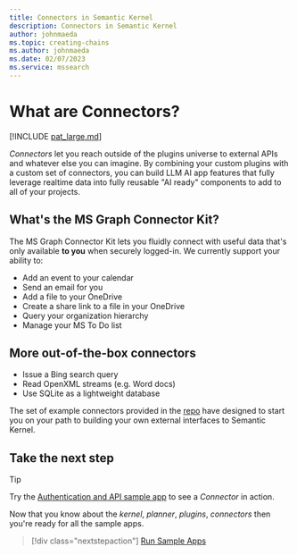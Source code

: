 ```yaml
---
title: Connectors in Semantic Kernel
description: Connectors in Semantic Kernel
author: johnmaeda
ms.topic: creating-chains
ms.author: johnmaeda
ms.date: 02/07/2023
ms.service: mssearch
---
```


# What are Connectors?

[!INCLUDE [pat_large.md](../includes/pat_large.md)]

_Connectors_ let you reach outside of the plugins universe to external APIs and whatever else you can imagine. By combining your custom plugins with a custom set of connectors, you can build LLM AI app features that fully leverage realtime data into fully reusable "AI ready" components to add to all of your projects. 

## What's the MS Graph Connector Kit?

The MS Graph Connector Kit lets you fluidly connect with useful data that's only available **to you** when securely logged-in. We currently support your ability to:

* Add an event to your calendar
* Send an email for you
* Add a file to your OneDrive
* Create a share link to a file in your OneDrive
* Query your organization hierarchy
* Manage your MS To Do list

## More out-of-the-box connectors

* Issue a Bing search query
* Read OpenXML streams (e.g. Word docs)
* Use SQLite as a lightweight database

The set of example connectors provided in the [repo](https://aka.ms/sk/repo) have designed to start you on your path to building your own external interfaces to Semantic Kernel.

## Take the next step

> [!TIP]
> Try the [Authentication and API sample app](../samples-and-solutions/authentication-api.md) to see a _Connector_ in action.

Now that you know about the _kernel_, _planner_, _plugins_, _connectors_ then you're ready for all the sample apps.

> [!div class="nextstepaction"]
> [Run Sample Apps](../samples-and-solutions/index.md)
